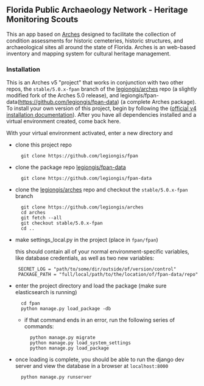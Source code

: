## Florida Public Archaeology Network - Heritage Monitoring Scouts

This an app based on [Arches](http://archesproject.org/) designed to facilitate the collection of condition assessments for historic cemeteries, historic structures, and archaeological sites all around the state of Florida. Arches is an web-based inventory and mapping system for cultural heritage management.

### Installation

This is an Arches v5 "project" that works in conjunction with two other repos, the `stable/5.0.x-fpan` branch of the [legiongis/arches](https://github.com/legiongis/arches) repo (a slightly modified fork of the Arches 5.0 release), and legiongis/fpan-data(https://github.com/legiongis/fpan-data) (a complete Arches package). To install your own version of this project, begin by following the ([official v4 installation documentation](https://arches.readthedocs.io/en/stable/requirements-and-dependencies/)). After you have all dependencies installed and a virtual environment created, come back here.

With your virtual environment activated, enter a new directory and

- clone this project repo
       
        git clone https://github.com/legiongis/fpan
       
- clone the package repo [legiongis/fpan-data](https://github.com/legiongis/fpan-data)
       
        git clone https://github.com/legiongis/fpan-data
       
- clone the [legiongis/arches](https://github.com/legiongis/arches) repo and checkout the `stable/5.0.x-fpan` branch
       
        git clone https://github.com/legiongis/arches
        cd arches
        git fetch --all
        git checkout stable/5.0.x-fpan
        cd ..
       
- make settings_local.py in the project (place in `fpan/fpan`)

    this should contain all of your normal environment-specific variables, like database credentials, as well as two new variables:
   
       SECRET_LOG = "path/to/some/dir/outside/of/version/control"
       PACKAGE_PATH = "full/local/path/to/the/location/of/fpan-data/repo"
       
- enter the project directory and load the package (make sure elasticsearch is running)
    
        cd fpan
        python manage.py load_package -db

    - if that command ends in an error, run the following series of commands:
            
            python manage.py migrate
            python manage.py load_system_settings
            python manage.py load_package
        
- once loading is complete, you should be able to run the django dev server and view the database in a browser at `localhost:8000`
        
        python manage.py runserver
